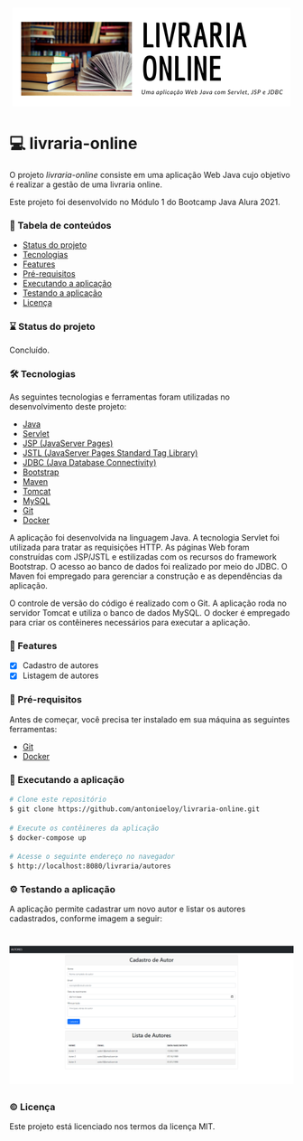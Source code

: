 <h1 align="center">
  <img alt="banner" title="banner" src="src/main/webapp/banner.png" />
</h1>

# :computer: livraria-online
O projeto *livraria-online* consiste em uma aplicação Web Java cujo objetivo é realizar a gestão de uma livraria online.

Este projeto foi desenvolvido no Módulo 1 do Bootcamp Java Alura 2021.

### :bookmark_tabs: Tabela de conteúdos
* [Status do projeto](#status)
* [Tecnologias](#tecnologias)
* [Features](#features)
* [Pré-requisitos](#requisitos)
* [Executando a aplicação](#executando)
* [Testando a aplicação](#testando)
* [Licença](#licenca)

<a name="status"/></a>
### :hourglass: Status do projeto
Concluído.

<a name="tecnologias"/></a>
### :hammer_and_wrench: Tecnologias

As seguintes tecnologias e ferramentas foram utilizadas no desenvolvimento deste projeto:

- [Java](https://www.oracle.com/java/)
- [Servlet](https://www.oracle.com/java/technologies/java-servlet-tec.html)
- [JSP (JavaServer Pages)](https://www.oracle.com/java/technologies/jspt.html)
- [JSTL (JavaServer Pages Standard Tag Library)](https://www.oracle.com/java/technologies/java-server-tag-library.html)
- [JDBC (Java Database Connectivity)](https://docs.oracle.com/javase/8/docs/technotes/guides/jdbc/)
- [Bootstrap](https://getbootstrap.com/)
- [Maven](https://maven.apache.org/)
- [Tomcat](http://tomcat.apache.org/)
- [MySQL](https://www.mysql.com/)
- [Git](https://git-scm.com/)
- [Docker](https://www.docker.com/)

A aplicação foi desenvolvida na linguagem Java. A tecnologia Servlet foi utilizada para tratar as requisições HTTP. As páginas Web foram construídas com JSP/JSTL e estilizadas com os recursos do framework Bootstrap. O acesso ao banco de dados foi realizado por meio do JDBC. O Maven foi empregado para gerenciar a construção e as dependências da aplicação.

O controle de versão do código é realizado com o Git. A aplicação roda no servidor Tomcat e utiliza o banco de dados MySQL. O docker é empregado para criar os contêineres necessários para executar a aplicação.

<a name="features"/></a>
### :page_with_curl: Features
- [x] Cadastro de autores
- [x] Listagem de autores

<a name="requisitos"/></a>
### :pencil: Pré-requisitos

Antes de começar, você precisa ter instalado em sua máquina as seguintes ferramentas:
- [Git](https://git-scm.com/)
- [Docker](https://www.docker.com/)

<a name="executando"/></a>
### :rocket: Executando a aplicação

```bash
# Clone este repositório
$ git clone https://github.com/antonioeloy/livraria-online.git

# Execute os contêineres da aplicação
$ docker-compose up

# Acesse o seguinte endereço no navegador
$ http://localhost:8080/livraria/autores
```

<a name="testando"/></a>
### :gear: Testando a aplicação

A aplicação permite cadastrar um novo autor e listar os autores cadastrados, conforme imagem a seguir:

<h1 align="center">
  <img alt="tela" title="tela" src="src/main/webapp/tela.PNG" />
</h1>

<a name="licenca"/></a>
### :copyright: Licença

Este projeto está licenciado nos termos da licença MIT.
